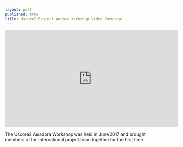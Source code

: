 ```yaml
---
layout: post
published: true
title: Uscore2 Project Amdora Workshop Video Coverage
---
```

<iframe width="560" height="315" src="https://www.youtube.com/embed/jAXreJ1XnMU" frameborder="0" allow="autoplay; encrypted-media" allowfullscreen></iframe>

The Uscore2 Amadora Workshop was held in June 2017 and brought members of the international project team together for the first time.

